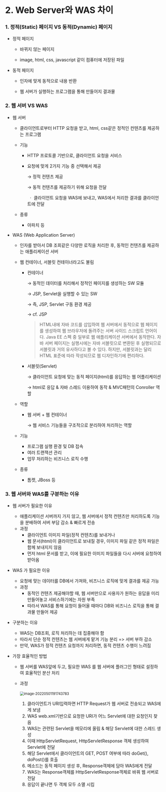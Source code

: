 # 2.  Web Server와 WAS 차이



### 1. 정적(Static) 페이지 VS 동적(Dynamic) 페이지

* 정적 페이지

  * 바뀌지 않는 페이지
  
  * image, html, css, javascript 같이 컴퓨터에 저장된 파일

* 동적 페이지

  * 인자에 맞게 동적으로 내용 반환

  * 웹 서버가 실행하는 프로그램을 통해 만들어지 결과물



### 2. 웹 서버 VS WAS

* 웹 서버

  * 클라이언트로부터 HTTP 요청을 받고, html, css같은 정적인 컨텐츠를 제공하는 프로그램

  
  * 기능
  
    * HTTP 프로토콜 기반으로, 클라이언트 요청을 서비스
  
    * 요청에 맞게 2가지 기능 중 선택해서 제공
  
      →   정적 컨텐츠 제공
  
      →   동적 컨텐츠를 제공하기 위해 요청을 전달 
  
      ​	ㆍ 클라이언트 요청을 WAS에 보내고, WAS에서 처리한 결과를 클라이언트에 전달
  
  * 종류
  
    * 아파치 등
  
* WAS (Web Application Server) 

  * 인자를 받아서 DB 조회같은 다양한 로직을 처리한 후, 동적인 컨텐츠를 제공하는 애플리케이션 서버

  * 웹 컨테이너, 서블릿 컨테이너라고도 불림

    * 컨테이너

      →   동적인 데이터를 처리해서 정적인 페이지를 생성하는 SW 모듈

      →   JSP, Servlet을 실행할 수 있는 SW

      →   즉, JSP, Servlet 구동 환경 제공

      →   cf. JSP
      
      > HTML내에 자바 코드를 삽입하여 웹 서버에서 동적으로 웹 페이지를 생성하여 웹 브라우저에 돌려주는 서버 사이드 스크립트 언어이다. Java EE 스펙 중 일부로 웹 애플리케이션 서버에서 동작한다.
      > 자바 서버 페이지는 실행시에는 자바 서블릿으로 변환된 후 실행되므로 서블릿과 거의 유사하다고 볼 수 있다. 하지만, 서블릿과는 달리 HTML 표준에 따라 작성되므로 웹 디자인하기에 편리하다.
      
    * 서블릿(Servlet)

      →   클라이언트 요청에 맞는 동적 페이지(html)를 응답하는 웹 어플리케이션

      →   html로 응답 & 자바 스레드 이용하여 동작 & MVC패턴의 Conroller 역할

  * 역할

    * 웹 서버 + 웹 컨테이너
  
      →   웹 서비스 기능들을 구조적으로 분리하여 처리하는 역할

  * 기능

    * 프로그램 실행 환경 및 DB 접속 
    * 여러 트랜잭션 관리
    * 업무 처리하는 비즈니스 로직 수행
  
  * 종류
  
    * 톰켓, JBoss 등
  



### 3. 웹 서버와 WAS를 구분하는 이유

* 웹 서버가 필요한 이유

  * 애플리케이션 서버까지 가지 않고, 웹 서버에서 정적 컨텐츠만 처리하도록 기능을 분배하여 서버 부담 감소 & 빠르게 전송
  * 과정
    * 클라이언트 이미지 파일(정적 컨텐츠)를 보내거나
    * 웹 문서(html)이 클라이언트로 보내질 경우, 이미지 파일 같은 정적 파일은 함께 보내지지 않음
    * 먼저 html 문서를 받고, 이에 필요한 이미지 파일들을 다시 서버에 요청하여 받아옴

* WAS 가 필요한 이유

  * 요청에 맞는 데이터를 DB에서 가져와, 비즈니스 로직에 맞게 결과를 제공 가능
  * 과정
    * 동적인 컨텐츠 제공해야할 때, 웹 서버만으로 사용자가 원하는 응답을 미리 만들어놓고 서비스하기에는 자원 부족
    * 따라서 WAS를 통해 요청이 들어올 때마다 DB와 비즈니스 로직을 통해 결과물 만들어 제공

* 구분하는 이유

  * WAS는 DB조회, 로직 처리하는 데 집중해야 함
  * 따라서 단순 정적 컨텐츠는 웹 서버에게 맡겨 기능 분리 => 서버 부하 감소
  * 만약, WAS가 정적 컨텐츠 요청까지 처리하면, 동적 컨텐츠 수행이 느려짐

* 가장 효율적인 방법

  * 웹 서버를 WAS앞에 두고, 필요한 WAS 를 웹 서버에 플러그인 형태로 설정하여 효율적인 분산 처리

  * 과정

    ​	<img src="https://user-images.githubusercontent.com/70613905/166141716-26cbe928-18de-40d9-80d2-1882db0c55c4.JPG" alt="image-20220501191743783" style="zoom:80%;" />

    1. 클라이언트가 URI입력하면 HTTP Request가 웹 서버로 전송되고 WAS에게 보냄
    2. WAS web.xml기반으로 요청한 URI가 어느 Servlet에 대한 요청인지 찾음
    3. WAS는 관련된 Servlet을 메모리에 올림 & 해당 Servlet에 대한 스레드 생성 
    4. 이때 HttpServletRequest, HttpServletResponse 객체 생성하여 Servlet에 전달
    5. 해당 Servlet에서 클라이언트의 GET, POST 여부에 따라 doGet(), doPost()를 호출
    6. 메소드는 동적 페이지 생성 후, Response객체에 담아 WAS에게 전달
    7. WAS는 Response객체를 HttpServletResponse객체로 바꿔 웹 서버로 전달
    8. 응답이 끝나면 두 객체 모두 소멸 시킴
